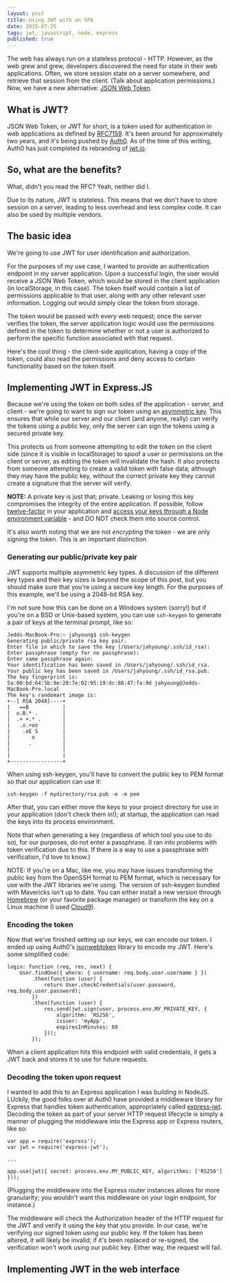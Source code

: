 ```yaml
---
layout: post
title: Using JWT with an SPA
date: 2015-07-25
tags: jwt, javascript, node, express
published: true
---
```


The web has always run on a stateless protocol - HTTP. However, as the web grew and grew, developers discovered the need for state in their web applications. Often, we store session state on a server somewhere, and retrieve that session from the client. (Talk about application permissions.) Now, we have a new alternative: [JSON Web Token](https://en.wikipedia.org/wiki/JSON_Web_Token).

## What is JWT?

JSON Web Token, or JWT for short, is a token used for authentication in web applications as defined by [RFC7159](https://tools.ietf.org/html/rfc7519). It's been around for approximately two years, and it's being pushed by [Auth0](https://auth0.com/). As of the time of this writing, Auth0 has just completed its rebranding of [jwt.io](http://jwt.io/).

## So, what are the benefits?

What, didn't you read the RFC? Yeah, neither did I. 

Due to its nature, JWT is stateless. This means that we don't have to store session on a server, leading to less overhead and less complex code. It can also be used by multiple vendors.

## The basic idea

We're going to use JWT for user identification and authorization.

For the purposes of my use case, I wanted to provide an authentication endpoint in my server application. Upon a successful login, the user would receive a JSON Web Token, which would be stored in the client application (in localStorage, in this case). The token itself would contain a list of permissions applicable to that user, along with any other relevant user information. Logging out would simply clear the token from storage.

The token would be passed with every web request; once the server verifies the token, the server application logic would use the permissions defined in the token to determine whether or not a user is authorized to perform the specific function associated with that request. 

Here's the cool thing - the client-side application, having a copy of the token, could also read the permissions and deny access to certain functionality based on the token itself.

## Implementing JWT in Express.JS

Because we're using the token on both sides of the application - server, and client - we're going to want to sign our token using an [asymmetric key](https://en.wikipedia.org/wiki/Public-key_cryptography). This ensures that while our server and our client (and anyone, really) can verify the tokens using a public key, only the server can sign the tokens using a secured private key.

This protects us from someone attempting to edit the token on the client side (since it is visible in localStorage) to spoof a user or permissions on the client or server, as editing the token will invalidate the hash. It also protects from someone attempting to create a valid token with false data; although they may have the public key, without the correct private key they cannot create a signature that the server will verify.

**NOTE:** A private key is just that; private. Leaking or losing this key compromises the integrity of the entire application. If possible, follow [twelve-factor](http://12factor.net) in your application and [access your keys through a Node environment variable](http://12factor.net/config) - and DO NOT check them into source control.

It's also worth noting that we are not *encrypting* the token - we are only *signing* the token. This is an important distinction.

### Generating our public/private key pair

JWT supports multiple asymmetric key types. A discussion of the different key types and their key sizes is beyond the scope of this post, but you should make sure that you're using a secure key length. For the purposes of this example, we'll be using a 2048-bit RSA key.

I'm not sure how this can be done on a Windows system (sorry!) but if you're on a BSD or Unix-based system, you can use `ssh-keygen` to generate a pair of keys at the terminal prompt, like so:

	Jedds-MacBook-Pro:~ jahyoung$ ssh-keygen
	Generating public/private rsa key pair.
	Enter file in which to save the key (/Users/jahyoung/.ssh/id_rsa): 
	Enter passphrase (empty for no passphrase): 
	Enter same passphrase again: 
	Your identification has been saved in /Users/jahyoung/.ssh/id_rsa.
	Your public key has been saved in /Users/jahyoung/.ssh/id_rsa.pub.
	The key fingerprint is:
	5a:00:bd:64:5b:9e:20:7e:02:95:19:dc:88:47:fa:9d jahyoung@Jedds-MacBook-Pro.local
	The key's randomart image is:
	+--[ RSA 2048]----+
	|   ==B           |
	|  o.B.* .        |
	|  .+ +.* .       |
	|   .o.+oo        |
	|    .oE S        |
	|       o         |
	|      .          |
	|                 |
	|                 |
	+-----------------+

When using ssh-keygen, you'll have to convert the public key to PEM format so that our application can use it:

	ssh-keygen -f mydirectory/rsa.pub -e -m pem

After that, you can either move the keys to your project directory for use in your application (don't check them in!); at startup, the application can read the keys into its process environment.

Note that when generating a key (regardless of which tool you use to do so), for our purposes, do not enter a passphrase. (I ran into problems with token verification due to this. If there is a way to use a passphrase with verification, I'd love to know.)

NOTE: If you're on a Mac, like me, you may have issues transforming the public key from the OpenSSH format to PEM format, which is necessary for use with the JWT libraries we're using. The version of ssh-keygen bundled with Mavericks isn't up to date. You can either install a new version through [Homebrew](http://brew.sh/) (or your favorite package manager) or transform the key on a Linux machine (I used [Cloud9](c9.io)).

### Encoding the token

Now that we've finished setting up our keys, we can encode our token. I ended up using Auth0's [jsonwebtoken](https://github.com/auth0/node-jsonwebtoken) library to encode my JWT. Here's some simplified code:

    login: function (req, res, next) {
        User.findOne({ where: { username: req.body.user.username } })
            .then(function (user) {
                return User.checkCredentials(user.password, req.body.user.password);
            })  
            .then(function (user) {
                res.send(jwt.sign(user, process.env.MY_PRIVATE_KEY, {
                    algorithm: 'RS256',
                    issuer: 'myApp',
                    expiresInMinutes: 60
                })); 
            });

When a client application hits this endpoint with valid credentials, it gets a JWT back and stores it to use for future requests.

### Decoding the token upon request

I wanted to add this to an Express application I was building in NodeJS. LUckily, the good folks over at Auth0 have provided a middleware library for Express that handles token authentication, appropriately called [express-jwt](https://github.com/auth0/express-jwt). Decoding the token as part of your server HTTP request lifecycle is simply a manner of plugging the middleware into the Express app or Express routers, like so:

	var app = require('express');
	var jwt = require('express-jwt');

	...

	app.use(jwt({ secret: process.env.MY_PUBLIC_KEY, algorithms: ['RS256'] }));

(Plugging the middleware into the Express router instances allows for more granularity; you wouldn't want this middleware on your login endpoint, for instance.)

The middleware will check the Authorization header of the HTTP request for the JWT and verify it using the key that you provide. In our case, we're verifying our signed token using our public key. If the token has been altered, it will likely be invalid; if it's been replaced or re-signed, the verification won't work using our public key. Either way, the request will fail.

## Implementing JWT in the web interface

